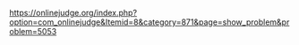 https://onlinejudge.org/index.php?option=com_onlinejudge&Itemid=8&category=871&page=show_problem&problem=5053

